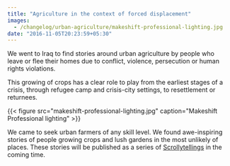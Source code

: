 ```yaml
---
title: "Agriculture in the context of forced displacement"
images:
  - /changelog/urban-agriculture/makeshift-professional-lighting.jpg
date: "2016-11-05T20:23:59+05:30"
---
```

We went to Iraq to find stories around urban agriculture by people who leave or flee their homes due to conflict, violence, persecution or human rights violations.
<!--more-->

This growing of crops has a clear role to play from the earliest stages of a crisis, through refugee camp and crisis-city settings, to resettlement or returnees.

{{< figure src="makeshift-professional-lighting.jpg" caption="Makeshift Professional lighting" >}}

We came to seek urban farmers of any skill level. We found awe-inspiring stories of people growing crops and lush gardens in the most unlikely of places. These stories will be published as a series of [Scrollytellings](https://www.scrollytelling.com/) in the coming time.
